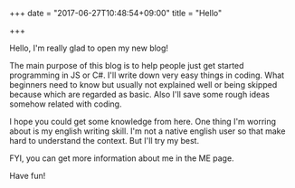 +++
date = "2017-06-27T10:48:54+09:00"
title = "Hello"

+++

Hello, I'm really glad to open my new blog!

The main purpose of this blog is to help people just get started programming in JS or C#. I'll write down very easy things in coding. What beginners need to know but usually not explained well or being skipped because which are regarded as basic. Also I'll save some rough ideas somehow related with coding.

I hope you could get some knowledge from here. One thing I'm worring about is my english writing skill. I'm not a native english user so that make hard to understand the context. But I'll try my best.

FYI, you can get more information about me in the ME page.

Have fun!